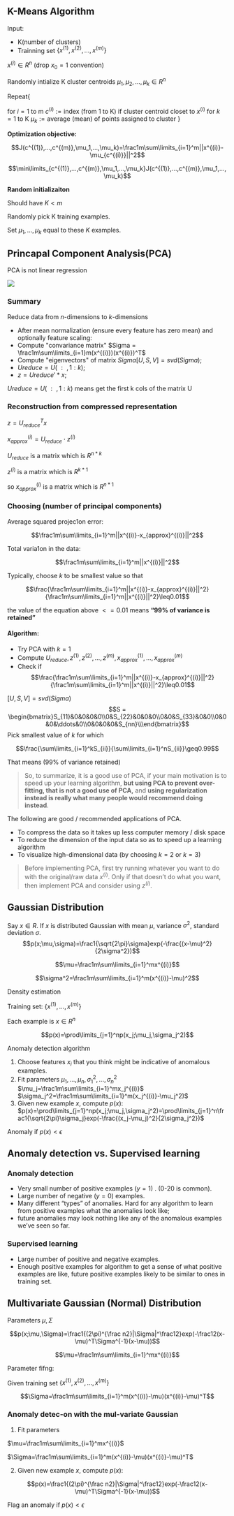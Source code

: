 ## K-Means Algorithm

Input:

- K(number of clusters)
- Trainning set $\{x^{(1)},x^{(2)},...,x^{(m)}\}$

$x^{(i)}\in R^n$ (drop $x_0=1$ convention)

Randomly intialize K cluster centroids $\mu_1,\mu_2,...,\mu_k \in R^n$

Repeat{

for $i=1 \mbox{ to m}$
$c^{(i)}:=\mbox{index (from 1 to K) if cluster centroid closet to } x^{(i)}$
for $k=1 \mbox{ to K}$
$\mu_k:=\mbox{average (mean) of points assigned to cluster}$
}

**Optimization objective:**

$$J(c^{(1)},...,c^{(m)},\mu_1,...,\mu_k)=\frac1m\sum\limits_{i=1}^m||x^{(i)}-\mu_{c^{(i)}}||^2$$

$$\min\limits_{c^{(1)},...,c^{(m)},\mu_1,...,\mu_k}J(c^{(1)},...,c^{(m)},\mu_1,...,\mu_k)$$

 

**Random initializaiton**

Should have $K<m$

Randomly pick K training examples.

Set $\mu_1,...,\mu_k$ equal to these $K$ examples.

## Princapal Component Analysis(PCA)

PCA is not linear regression

![](https://cdn.jsdelivr.net/gh/Alndaly/imgsrc/img/202109052029567.png)

### Summary 

Reduce data from $n$-dimensions to $k$-dimensions

- After mean normalization (ensure every feature has zero mean) and optionally feature scaling:
- Compute "convariance matrix"
$Sigma = \frac1m\sum\limits_{i=1}m(x^{(i)})(x^{(i)})^T$
- Compute "eigenvectors" of matrix $Sigma$$[U,S,V]=svd(Sigma);$
- $Ureduce = U(\mbox{ }:\mbox{ } ,1:k);$
- $z = Ureduce'*x;$

$Ureduce = U(\mbox{ }:\mbox{ } ,1:k)$ means get the first k cols of the matrix U


### Reconstruction from compressed representation

$z=U_{reduce}^Tx$

$x_{approx}^{(i)}=U_{reduce}\cdot z^{(i)}$

$U_{reduce}$ is a matrix which is $R^{n*k}$

$z^{(i)}$ is a matrix which is $R^{k*1}$

so $x_{approx}^{(i)}$ is a matrix which is $R^{n*1}$

### Choosing (number of principal components)

Average squared projec1on error:

$$\frac1m\sum\limits_{i=1}^m||x^{(i)}-x_{approx}^{(i)}||^2$$

Total varia1on in the data:

$$\frac1m\sum\limits_{i=1}^m||x^{(i)}||^2$$

Typically, choose $k$ to be smallest value so that

$$\frac{\frac1m\sum\limits_{i=1}^m||x^{(i)}-x_{approx}^{(i)}||^2}{\frac1m\sum\limits_{i=1}^m||x^{(i)}||^2}\leq0.01$$
 
the value of the equation above $<=0.01$ means **“99% of variance is retained”**

#### Algorithm:

- Try PCA with $k=1$
- Compute $U_{reduce},z^{(1)},z^{(2)},...,z^{(m)},x_{approx}^{(1)},...,x_{approx}^{(m)}$
- Check if
$$\frac{\frac1m\sum\limits_{i=1}^m||x^{(i)}-x_{approx}^{(i)}||^2}{\frac1m\sum\limits_{i=1}^m||x^{(i)}||^2}\leq0.01$$

 $[U,S,V] = svd(Sigma)$
 $$S = \begin{bmatrix}S_{11}&0&0&0&0\\0&S_{22}&0&0&0\\0&0&S_{33}&0&0\\0&0&0&\ddots&0\\0&0&0&0&S_{nn}\\\end{bmatrix}$$
Pick smallest value of $k$ for which

$$\frac{\sum\limits_{i=1}^kS_{ii}}{\sum\limits_{i=1}^nS_{ii}}\geq0.99$$

That means (99% of variance retained)

> So, to summarize, it is a good use of PCA, if your main motivation is to speed up your learning algorithm, **but using  PCA to prevent over-fitting, that is not a good use of PCA,** and **using regularization instead is really what many people would recommend doing instead**.

The following are good / recommended applications of PCA.

- To compress the data so it takes up less computer memory / disk space
- To reduce the dimension of the input data so as to speed up a learning algorithm
- To visualize high-dimensional data (by choosing $k = 2$ or $k = 3$)

>  Before implementing PCA, first try running whatever you want to do with the original/raw data $x^{(i)}$. Only if that doesn’t do what you want, then implement PCA and consider using $z^{(i)}$.

## Gaussian Distribution

Say $x \in R.$ If $x$ is distributed Gaussian with mean $\mu$, variance $\sigma^2$, standard deviation $\sigma$.
$$p(x;\mu,\sigma)=\frac1{\sqrt{2\pi}\sigma}exp(-\frac{(x-\mu)^2}{2\sigma^2})$$

$$\mu=\frac1m\sum\limits_{i=1}^mx^{(i)}$$

$$\sigma^2=\frac1m\sum\limits_{i=1}^m(x^{(i)}-\mu)^2$$

Density estimation

Training set: $\{x^{(1)},...,x^{(m)}\}$

Each example is $x \in R^n$

$$p(x)=\prod\limits_{j=1}^np(x_j;\mu_j,\sigma_j^2)$$

Anomaly detection algorithm

1. Choose features $x_i$ that you think might be indicative of anomalous examples.
2. Fit parameters $\mu_1,...,\mu_n,\sigma_1^2,...,\sigma_n^2$
	$\mu_j=\frac1m\sum\limits_{i=1}^mx_j^{(i)}$
	$\sigma_j^2=\frac1m\sum\limits_{i=1}^m(x_j^{(i)}-\mu_j^2)$
3. Given new example $x$, compute $p(x)$:
$p(x)=\prod\limits_{j=1}^np(x_j;\mu_j,\sigma_j^2)=\prod\limits_{j=1}^n\frac1{\sqrt{2\pi}\sigma_j}exp(-\frac{(x_j-\mu_j)^2}{2\sigma_j^2})$

Anomaly if $p(x)<\epsilon$

 

## Anomaly detection vs. Supervised learning

### Anomaly detection

- Very small number of positive examples $(y=1)$ . (0-20 is common).  
- Large number of negative $(y=0)$ examples.
- Many different “types” of anomalies. Hard for any algorithm to learn from positive examples what the anomalies look like; 
- future anomalies may look nothing like any of the anomalous examples we’ve seen so far.

### Supervised learning

- Large number of positive and negative examples.
- Enough positive examples for algorithm to get a sense of what positive examples are like, future positive examples likely to be similar to ones in training set.

## Multivariate Gaussian  (Normal) Distribution

Parameters $\mu,\Sigma$

$$p(x;\mu,\Sigma)=\frac1{(2\pi)^{\frac n2}|\Sigma|^\frac12}exp(-\frac12(x-\mu)^T\Sigma^{-1}(x-\mu))$$

$$\mu=\frac1m\sum\limits_{i=1}^mx^{(i)}$$

Parameter fifng: 

Given training set $\{x^{(1)},x^{(2)},...,x^{(m)}\}$

$$\Sigma=\frac1m\sum\limits_{i=1}^m(x^{(i)}-\mu)(x^{(i)}-\mu)^T$$
 
### Anomaly detec-on with the mul-variate Gaussian

1. Fit parameters 

$\mu=\frac1m\sum\limits_{i=1}^mx^{(i)}$

$\Sigma=\frac1m\sum\limits_{i=1}^m(x^{(i)}-\mu)(x^{(i)}-\mu)^T$

2. Given new example $x$, compute $p(x)$:

$$p(x)=\frac1{(2\pi)^{\frac n2}|\Sigma|^\frac12}exp(-\frac12(x-\mu)^T\Sigma^{-1}(x-\mu))$$

Flag an anomaly if $p(x)<\epsilon$